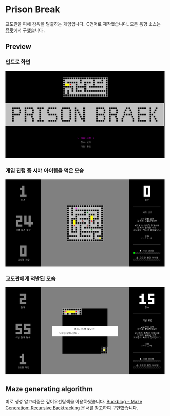 # Prison Break
교도관을 피해 감옥을 탈출하는 게임입니다. C언어로 제작했습니다. 모든 음향 소스는 [뮤팟](https://www.mewpot.com/)에서 구했습니다.

## Preview

### 인트로 화면

![](assets/images/screenshot1.png)



### 게임 진행 중 시야 아이템을 먹은 모습

![](assets/images/screenshot2.png)



### 교도관에게 적발된 모습

![](assets/images/screenshot3.png)

## Maze generating algorithm
미로 생성 알고리즘은 깊이우선탐색을 이용하였습니다. [Buckblog - Maze Generation: Recursive Backtracking](https://weblog.jamisbuck.org/2010/12/27/maze-generation-recursive-backtracking) 문서를 참고하여 구현했습니다.
